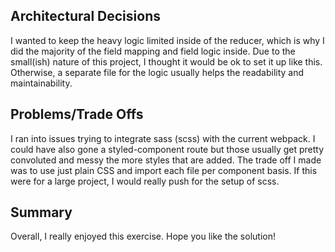 
## Architectural  Decisions

I wanted to keep the heavy logic limited inside of the reducer, which is why I did the majority of the field mapping and field logic inside. Due to the small(ish) nature of this project, I thought it would be ok to set it up like this. Otherwise, a separate file for the logic usually helps the readability and maintainability. 

## Problems/Trade Offs

I ran into issues trying to integrate sass (scss) with the current webpack. I could have also gone a styled-component route but those usually get pretty convoluted and messy the more styles that are added. The trade off I made was to use just plain CSS and import each file per component basis. If this were for a large project, I would really push for the setup of scss.

## Summary
Overall, I really enjoyed this exercise. Hope you like the solution!